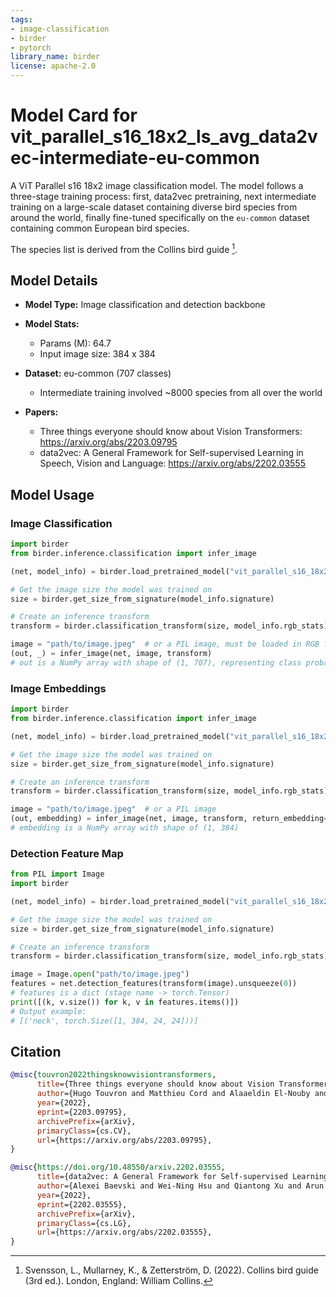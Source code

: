 ```yaml
---
tags:
- image-classification
- birder
- pytorch
library_name: birder
license: apache-2.0
---
```


# Model Card for vit_parallel_s16_18x2_ls_avg_data2vec-intermediate-eu-common

A ViT Parallel s16 18x2 image classification model. The model follows a three-stage training process: first, data2vec pretraining, next intermediate training on a large-scale dataset containing diverse bird species from around the world, finally fine-tuned specifically on the `eu-common` dataset containing common European bird species.

The species list is derived from the Collins bird guide [^1].

[^1]: Svensson, L., Mullarney, K., & Zetterström, D. (2022). Collins bird guide (3rd ed.). London, England: William Collins.

## Model Details

- **Model Type:** Image classification and detection backbone
- **Model Stats:**
    - Params (M): 64.7
    - Input image size: 384 x 384
- **Dataset:** eu-common (707 classes)
    - Intermediate training involved ~8000 species from all over the world

- **Papers:**
    - Three things everyone should know about Vision Transformers: <https://arxiv.org/abs/2203.09795>
    - data2vec: A General Framework for Self-supervised Learning in Speech, Vision and Language: <https://arxiv.org/abs/2202.03555>

## Model Usage

### Image Classification

```python
import birder
from birder.inference.classification import infer_image

(net, model_info) = birder.load_pretrained_model("vit_parallel_s16_18x2_ls_avg_data2vec-intermediate-eu-common", inference=True)

# Get the image size the model was trained on
size = birder.get_size_from_signature(model_info.signature)

# Create an inference transform
transform = birder.classification_transform(size, model_info.rgb_stats)

image = "path/to/image.jpeg"  # or a PIL image, must be loaded in RGB format
(out, _) = infer_image(net, image, transform)
# out is a NumPy array with shape of (1, 707), representing class probabilities.
```

### Image Embeddings

```python
import birder
from birder.inference.classification import infer_image

(net, model_info) = birder.load_pretrained_model("vit_parallel_s16_18x2_ls_avg_data2vec-intermediate-eu-common", inference=True)

# Get the image size the model was trained on
size = birder.get_size_from_signature(model_info.signature)

# Create an inference transform
transform = birder.classification_transform(size, model_info.rgb_stats)

image = "path/to/image.jpeg"  # or a PIL image
(out, embedding) = infer_image(net, image, transform, return_embedding=True)
# embedding is a NumPy array with shape of (1, 384)
```

### Detection Feature Map

```python
from PIL import Image
import birder

(net, model_info) = birder.load_pretrained_model("vit_parallel_s16_18x2_ls_avg_data2vec-intermediate-eu-common", inference=True)

# Get the image size the model was trained on
size = birder.get_size_from_signature(model_info.signature)

# Create an inference transform
transform = birder.classification_transform(size, model_info.rgb_stats)

image = Image.open("path/to/image.jpeg")
features = net.detection_features(transform(image).unsqueeze(0))
# features is a dict (stage name -> torch.Tensor)
print([(k, v.size()) for k, v in features.items()])
# Output example:
# [('neck', torch.Size([1, 384, 24, 24]))]
```

## Citation

```bibtex
@misc{touvron2022thingsknowvisiontransformers,
      title={Three things everyone should know about Vision Transformers},
      author={Hugo Touvron and Matthieu Cord and Alaaeldin El-Nouby and Jakob Verbeek and Hervé Jégou},
      year={2022},
      eprint={2203.09795},
      archivePrefix={arXiv},
      primaryClass={cs.CV},
      url={https://arxiv.org/abs/2203.09795},
}

@misc{https://doi.org/10.48550/arxiv.2202.03555,
      title={data2vec: A General Framework for Self-supervised Learning in Speech, Vision and Language},
      author={Alexei Baevski and Wei-Ning Hsu and Qiantong Xu and Arun Babu and Jiatao Gu and Michael Auli},
      year={2022},
      eprint={2202.03555},
      archivePrefix={arXiv},
      primaryClass={cs.LG},
      url={https://arxiv.org/abs/2202.03555},
}
```
